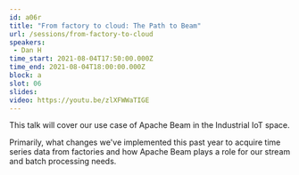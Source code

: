 ```yaml
---
id: a06r
title: "From factory to cloud: The Path to Beam"
url: /sessions/from-factory-to-cloud
speakers:
 - Dan H
time_start: 2021-08-04T17:50:00.000Z
time_end: 2021-08-04T18:00:00.000Z
block: a
slot: 06
slides: 
video: https://youtu.be/zlXFWWaTIGE
---
```


This talk will cover our use case of Apache Beam in the Industrial IoT space.

Primarily, what changes we've implemented this past year to acquire time series data from factories and how Apache Beam plays a role for our stream and batch processing needs.
